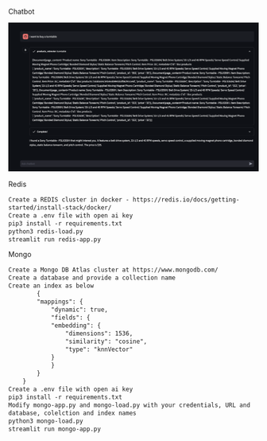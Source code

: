 Chatbot

![alt text](https://github.com/krishnannarayanaswamy/streamlit-langchain-vectorstore-demo/blob/main/img/chatbot.png?raw=true)


Redis

    Create a REDIS cluster in docker - https://redis.io/docs/getting-started/install-stack/docker/
    Create a .env file with open ai key
    pip3 install -r requirements.txt
    python3 redis-load.py
    streamlit run redis-app.py
    

Mongo

    Create a Mongo DB Atlas cluster at https://www.mongodb.com/
    Create a database and provide a collection name
    Create an index as below
            {
            "mappings": {
                "dynamic": true,
                "fields": {
                "embedding": {
                    "dimensions": 1536,
                    "similarity": "cosine",
                    "type": "knnVector"
                }
                }
            }
        }
    Create a .env file with open ai key
    pip3 install -r requirements.txt
    Modify mongo-app.py and mongo-load.py with your credentials, URL and database, colelction and index names
    python3 mongo-load.py
    streamlit run mongo-app.py


   